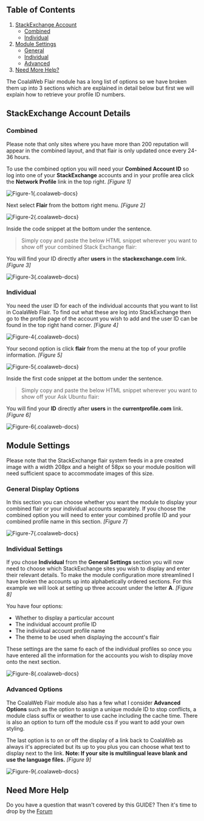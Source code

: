 ## Table of Contents
1.  [StackExchange Account](#account)
    -   [Combined](#account-com)
    -   [Individual](#account-ind)
2.  [Module Settings](#mod)
    -   [General](#mod-gen)
    -   [Individual](#mod-ind)
    -   [Advanced](#mod-adv)
3.  [Need More Help?](#more-help)

The CoalaWeb Flair module has a long list of options so we have broken them up into 3 sections which are explained in detail below but first we will explain how to retrieve your profile ID numbers.

## <a class="doc-top" name="account"></a>StackExchange Account Details

### <a name="account-com"></a>Combined

<span class="alert" markdown="1">Please note that only sites where you have more than 200 reputation will appear in the combined layout, and that flair is only updated once every 24-36 hours.</div>

To use the combined option you will need your **Combined Account ID** so log into one of your **StackExchange** accounts and in your profile area click the **Network Profile** link in the top right. *\[Figure 1\]*

![Figure-1](http://cdn.coalaweb.com/images/docs/joomla-extensions/flair/cw-flair-f1.png "Figure-1"){.coalaweb-docs}

Next select **Flair** from the bottom right menu. *\[Figure 2\]*

![Figure-2](http://cdn.coalaweb.com/images/docs/joomla-extensions/flair/cw-flair-f2.png "Figure-2"){.coalaweb-docs}

Inside the code snippet at the bottom under the sentence.

> Simply copy and paste the below HTML snippet wherever you want to show off your combined Stack Exchange flair:

You will find your ID directly after **users** in the **stackexchange.com** link. *\[Figure 3\]*

![Figure-3](http://cdn.coalaweb.com/images/docs/joomla-extensions/flair/cw-flair-f3.png "Figure-3"){.coalaweb-docs}

### <a name="account-ind"></a>Individual

You need the user ID for each of the individual accounts that you want to list in CoalaWeb Flair. To find out what these are log into StackExchange then go to the profile page of the account you wish to add and the user ID can be found in the top right hand corner. *\[Figure 4\]*

![Figure-4](http://cdn.coalaweb.com/images/docs/joomla-extensions/flair/cw-flair-f4.png "Figure-4"){.coalaweb-docs}

Your second option is click **flair** from the menu at the top of your profile information. *\[Figure 5\]*

![Figure-5](http://cdn.coalaweb.com/images/docs/joomla-extensions/flair/cw-flair-f5.png "Figure-5"){.coalaweb-docs}

Inside the first code snippet at the bottom under the sentence.

> Simply copy and paste the below HTML snippet wherever you want to show off your Ask Ubuntu flair:</div>

You will find your **ID** directly after **users** in the **currentprofile.com** link. *\[Figure 6\]*

![Figure-6](http://cdn.coalaweb.com/images/docs/joomla-extensions/flair/cw-flair-f6.png "Figure-6"){.coalaweb-docs}

## <a name="mod"></a>Module Settings

<span class="alert" markdown="1">Please note that the StackExchange flair system feeds in a pre created image with a width 208px and a height of 58px so your module position will need sufficient space to accommodate images of this size.</div>

### <a name="mod-gen"></a>General Display Options

In this section you can choose whether you want the module to display your combined flair or your individual accounts separately. If you choose the combined option you will need to enter your combined profile ID and your combined profile name in this section. *\[Figure 7\]*

![Figure-7](http://cdn.coalaweb.com/images/docs/joomla-extensions/flair/cw-flair-f7.png "Figure-7"){.coalaweb-docs}

### <a name="mod-ind"></a>Individual Settings

If you chose **Individual** from the **General Settings** section you will now need to choose which StackExchange sites you wish to display and enter their relevant details. To make the module configuration more streamlined I have broken the accounts up into alphabetically ordered sections. For this example we will look at setting up three account under the letter **A**. *\[Figure 8\]*

You have four options:

-   Whether to display a particular account
-   The individual account profile ID
-   The individual account profile name
-   The theme to be used when displaying the account's flair

These settings are the same fo each of the individual profiles so once you have entered all the information for the accounts you wish to display move onto the next section.

![Figure-8](http://cdn.coalaweb.com/images/docs/joomla-extensions/flair/cw-flair-f8.png "Figure-8"){.coalaweb-docs}

### <a name="mod-adv"></a>Advanced Options

The CoalaWeb Flair module also has a few what I consider **Advanced Options** such as the option to assign a unique module ID to stop conflicts, a module class suffix or weather to use cache including the cache time. There is also an option to turn off the module css if you want to add your own styling. 

The last option is to on or off the display of a link back to CoalaWeb as always it's appreciated but its up to you plus you can choose what text to display next to the link. **Note: If your site is multilingual leave blank and use the language files.** *\[Figure 9\]*

![Figure-9](http://cdn.coalaweb.com/images/docs/joomla-extensions/flair/cw-flair-f9.png "Figure-9"){.coalaweb-docs}

## <a name="more-help"></a>Need More Help

<div class="uk-alert">Do you have a question that wasn't covered by this GUIDE? Then it's time to drop by the <a href="http://coalaweb.com/forum/index" target="_self">Forum</a></div>